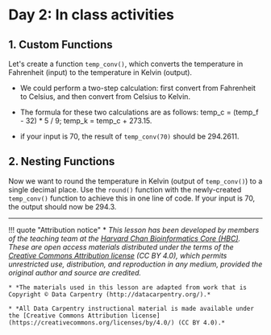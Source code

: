 # Day 2: In class activities

## 1. Custom Functions

Let's create a function `temp_conv()`, which converts the temperature in Fahrenheit (input) to the temperature in Kelvin (output). 

 - We could perform a two-step calculation: first convert from Fahrenheit to Celsius, and then convert from Celsius to Kelvin.

 - The formula for these two calculations are as follows: temp_c = (temp_f - 32) * 5 / 9; temp_k = temp_c + 273.15.

 - if your input is 70, the result of `temp_conv(70)` should be 294.2611.</li></ul>



## 2. Nesting Functions

Now we want to round the temperature in Kelvin (output of `temp_conv()`) to a single decimal place. Use the `round()` function with the newly-created  `temp_conv()` function to achieve this in one line of code. If your input is 70, the output should now be 294.3.




* * *


!!! quote "Attribution notice"
    * *This lesson has been developed by members of the teaching team at the [Harvard Chan Bioinformatics Core (HBC)](http://bioinformatics.sph.harvard.edu/). These are open access materials distributed under the terms of the [Creative Commons Attribution license](https://creativecommons.org/licenses/by/4.0/) (CC BY 4.0), which permits unrestricted use, distribution, and reproduction in any medium, provided the original author and source are credited.*

    * *The materials used in this lesson are adapted from work that is Copyright © Data Carpentry (http://datacarpentry.org/).*
    
    * *All Data Carpentry instructional material is made available under the [Creative Commons Attribution license](https://creativecommons.org/licenses/by/4.0/) (CC BY 4.0).*
